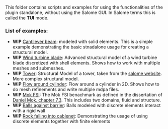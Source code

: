 This folder contains scripts and examples for using the functionalities of the plugin standalone, without using the Salome GUI. In Salome terms this is called the **TUI** mode.

### List of examples:
- **WIP** [Cantilever beam](cantilever): modeled with solid elements. This is a simple example demonstrating the basic stnadalone usage for creating a structural model.
- **WIP** [Wind turbine blade](wind_turbine_blade): Advanced structural model of a wind turbine blade discretized with shell elements. Shows how to work with multiple meshes and submeshes.
- **WIP** [Tower](tower): Structural Model of a tower, taken from the [salome website](https://www.salome-platform.org/user-section/tui-examples). More complex structural model.
- **WIP** [Flow around cylinder](flow_cylinder): Flow around a cylinder in 2D. Shows how to do mesh refinements and write multiple mdpa files.
- **WIP** [Mok FSI](mok_fsi): The Mok FSI benachmark as defined in the dissertation of [Daniel Mok, chapter 7.3](http://dx.doi.org/10.18419/opus-147). This includes two domains, fluid and structure.
- **WIP** [Balls against barrier](balls_barrier): Balls modeled with discrete elements interact with a rigid wall
- **WIP** [Rock falling into cablenet](rock_cablenet): Demonstrating the usage of using discrete elements together with finite elements